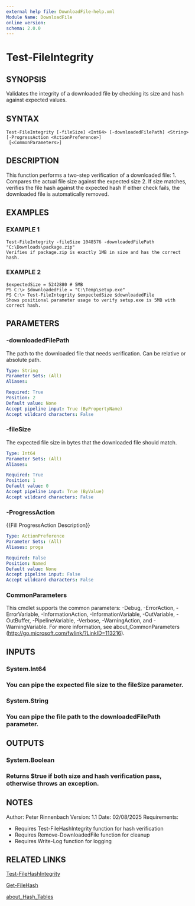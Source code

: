 ```yaml
---
external help file: DownloadFile-help.xml
Module Name: DownloadFile
online version:
schema: 2.0.0
---
```


# Test-FileIntegrity

## SYNOPSIS
Validates the integrity of a downloaded file by checking its size and hash against expected values.

## SYNTAX

```
Test-FileIntegrity [-fileSize] <Int64> [-downloadedFilePath] <String> [-ProgressAction <ActionPreference>]
 [<CommonParameters>]
```

## DESCRIPTION
This function performs a two-step verification of a downloaded file:
1.
Compares the actual file size against the expected size
2.
If size matches, verifies the file hash against the expected hash
If either check fails, the downloaded file is automatically removed.

## EXAMPLES

### EXAMPLE 1
```
Test-FileIntegrity -fileSize 1048576 -downloadedFilePath "C:\Downloads\package.zip"
Verifies if package.zip is exactly 1MB in size and has the correct hash.
```

### EXAMPLE 2
```
$expectedSize = 5242880 # 5MB
PS C:\> $downloadedFile = "C:\Temp\setup.exe"
PS C:\> Test-FileIntegrity $expectedSize $downloadedFile
Shows positional parameter usage to verify setup.exe is 5MB with correct hash.
```

## PARAMETERS

### -downloadedFilePath
The path to the downloaded file that needs verification.
Can be relative or absolute path.

```yaml
Type: String
Parameter Sets: (All)
Aliases:

Required: True
Position: 2
Default value: None
Accept pipeline input: True (ByPropertyName)
Accept wildcard characters: False
```

### -fileSize
The expected file size in bytes that the downloaded file should match.

```yaml
Type: Int64
Parameter Sets: (All)
Aliases:

Required: True
Position: 1
Default value: 0
Accept pipeline input: True (ByValue)
Accept wildcard characters: False
```

### -ProgressAction
{{Fill ProgressAction Description}}

```yaml
Type: ActionPreference
Parameter Sets: (All)
Aliases: proga

Required: False
Position: Named
Default value: None
Accept pipeline input: False
Accept wildcard characters: False
```

### CommonParameters
This cmdlet supports the common parameters: -Debug, -ErrorAction, -ErrorVariable, -InformationAction, -InformationVariable, -OutVariable, -OutBuffer, -PipelineVariable, -Verbose, -WarningAction, and -WarningVariable.
For more information, see about_CommonParameters (http://go.microsoft.com/fwlink/?LinkID=113216).

## INPUTS

### System.Int64
### You can pipe the expected file size to the fileSize parameter.
### System.String
### You can pipe the file path to the downloadedFilePath parameter.
## OUTPUTS

### System.Boolean
### Returns $true if both size and hash verification pass, otherwise throws an exception.
## NOTES
Author: Peter Rinnenbach
Version: 1.1
Date: 02/08/2025
Requirements:
- Requires Test-FileHashIntegrity function for hash verification
- Requires Remove-DownloadedFile function for cleanup
- Requires Write-Log function for logging

## RELATED LINKS

[Test-FileHashIntegrity]()

[Get-FileHash]()

[about_Hash_Tables]()

